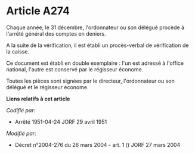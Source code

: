 # Article A274

Chaque année, le 31 décembre, l'ordonnateur ou son délégué procède à l'arrêté général des comptes en deniers.

A la suite de la vérification, il est établi un procès-verbal de vérification de la caisse.

Ce document est établi en double exemplaire : l'un est adressé à l'office national, l'autre est conservé par le régisseur
économe.

Toutes les pièces sont signées par le directeur, l'ordonnateur ou son délégué et le régisseur économe.

**Liens relatifs à cet article**

_Codifié par_:

  - Arrêté 1951-04-24 JORF 29 avril 1951

_Modifié par_:

  - Décret n°2004-276 du 26 mars 2004 - art. 1 () JORF 27 mars 2004
